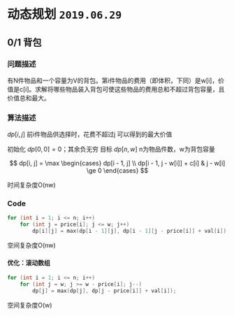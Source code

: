 # 动态规划 `2019.06.29`

## 0/1 背包

### 问题描述

有N件物品和一个容量为V的背包。第i件物品的费用（即体积，下同）是w[i]，价值是c[i]。求解将哪些物品装入背包可使这些物品的费用总和不超过背包容量，且价值总和最大。

### 算法描述

$dp[i, j]$ 前i件物品供选择时，花费不超过j 可以得到的最大价值

初始化 $dp[0, 0] = 0$；其余负无穷
目标 $dp[n, w]$ n为物品件数，w为背包容量

$$
dp[i, j] = \max
\begin{cases}
dp[i - 1, j] \\
dp[i - 1, j - w[i]] + c[i] & j - w[i] \ge 0
\end{cases}
$$

时间复杂度O(nw)

### Code

```c++
for (int i = 1; i <= n; i++)
    for (int j = price[i]; j <= w; j++)
        dp[i][j] = max(dp[i - 1][j], dp[i - 1][j - price[i]] + val[i]);
```

空间复杂度O(nw)

#### 优化：滚动数组

```c++
for (int i = 1; i <= n; i++)
    for (int j = w; j >= w - price[i]; j--)
        dp[j] = max(dp[j], dp[j - price[i]] + val[i]);
```

空间复杂度O(w)
